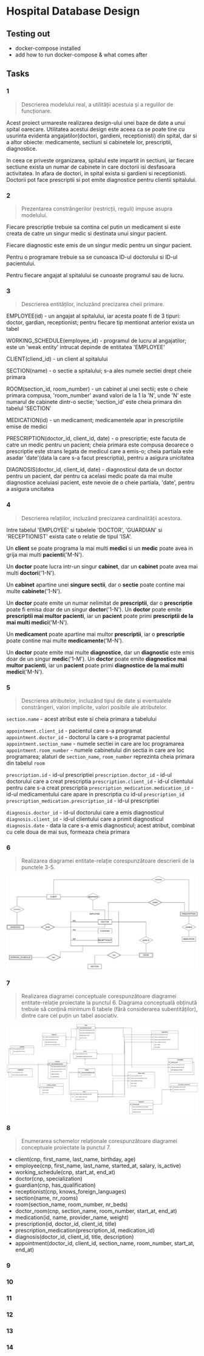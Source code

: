 # Hospital Database Design

## Testing out

* docker-compose installed
* add how to run docker-compose & what comes after

## Tasks

### 1

> Descrierea modelului real, a utilității acestuia și a regulilor de funcționare.

Acest proiect urmareste realizarea design-ului unei baze de date a unui spital oarecare. Utilitatea acestui design este aceea ca se poate tine cu usurinta evidenta angajatilor(doctori, gardieni, receptionisti) din spital, dar si a altor obiecte: medicamente, sectiuni si cabinetele lor, prescriptii, diagnostice.

In ceea ce priveste organizarea, spitalul este impartit in sectiuni, iar fiecare sectiune exista un numar de cabinete in care doctorii isi desfasoara activitatea. In afara de doctori, in spital exista si gardieni si receptionisti. Doctorii pot face prescriptii si pot emite diagnostice pentru clientii spitalului.

### 2

> Prezentarea constrângerilor (restricții, reguli) impuse asupra modelului.

Fiecare prescriptie trebuie sa contina cel putin un medicament si este creata de catre un singur medic si destinata unui singur pacient.

Fiecare diagnostic este emis de un singur medic pentru un singur pacient.

Pentru o programare trebuie sa se cunoasca ID-ul doctorului si ID-ul pacientului.

Pentru fiecare angajat al spitalului se cunoaste programul sau de lucru.

### 3

> Descrierea entităților, incluzând precizarea cheii primare.

EMPLOYEE(id) - un angajat al spitalului, iar acesta poate fi de 3 tipuri: doctor, gardian, receptionist; pentru fiecare tip mentionat anterior exista un tabel

WORKING_SCHEDULE(employee_id) - programul de lucru al angajatilor; este un 'weak entity' intrucat depinde de entitatea 'EMPLOYEE'

CLIENT(cliend_id) - un client al spitalului

SECTION(name) - o sectie a spitalului; s-a ales numele sectiei drept cheie primara

ROOM(section_id, room_number) - un cabinet al unei sectii; este o cheie primara compusa, 'room_number' avand valori de la 1 la 'N', unde 'N' este numarul de cabinete dintr-o sectie; 'section_id' este cheia primara din tabelul 'SECTION'

MEDICATION(id) - un medicament; medicamentele apar in prescriptiile emise de medici

PRESCRIPTION(doctor_id, client_id, date) - o prescriptie; este facuta de catre un medic pentru un pacient; cheia primara este compusa deoarece o prescriptie este strans legata de medicul care a emis-o; cheia partiala este asadar 'date'(data la care s-a facut prescriptia), pentru a asigura unicitatea

DIAGNOSIS(doctor_id, client_id, date) - diagnosticul data de un doctor pentru un pacient, dar pentru ca acelasi medic poate da mai multe diagnostice aceluiasi pacient, este nevoie de o cheie partiala, 'date', pentru a asigura uncitatea

### 4

> Descrierea relațiilor, incluzând precizarea cardinalității acestora.

Intre tabelul 'EMPLOYEE' si tabelele 'DOCTOR', 'GUARDIAN' si 'RECEPTIONIST' exista cate o relatie de tipul 'ISA'.

Un **client** se poate programa la mai multi **medici** si un **medic** poate avea in grija mai multi **pacienti**('M-N').

Un **doctor** poate lucra intr-un singur **cabinet**, dar un **cabinet** poate avea mai multi **doctori**('1-N').

Un **cabinet** apartine unei **singure sectii**, dar o **sectie** poate contine mai multe **cabinete**('1-N').

Un **doctor** poate emite un numar nelimitat de **prescriptii**, dar o **prescriptie** poate fi emisa doar de un singur **doctor**('1-N').
Un **doctor** poate emite **prescriptii mai multor pacienti**, iar un **pacient** poate primi **prescriptii de la mai multi medici**('M-N').

Un **medicament** poate apartine mai multor **prescriptii**, iar o **prescriptie** poate contine mai multe **medicamente**('M-N').

Un **doctor** poate emite mai multe **diagnostice**, dar un **diagnostic** este emis doar de un singur **medic**('1-M').
Un **doctor** poate emite **diagnostice mai multor pacienti**, iar un **pacient** poate primi **diagnostice de la mai multi medici**('M-N').

### 5

> Descrierea atributelor, incluzând tipul de date și eventualele constrângeri, valori implicite, valori posibile ale atributelor.

`section.name` - acest atribut este si cheia primara a tabelului

`appointment.client_id` - pacientul care s-a programat
`appointment.doctor_id` - doctorul la care s-a programat pacientul
`appointment.section_name` - numele sectiei in care are loc programarea
`appointment.room_number` - numele cabinetului din sectia in care are loc programarea; alaturi de `section_name`, `room_number` reprezinta cheia primara din tabelul `room`

`prescription.id` - id-ul prescriptiei
`prescription.doctor_id` - id-ul doctorului care a creat prescriptia
`prescription.client_id` - id-ul clientului pentru care s-a creat prescriptia
`prescription_medication.medication_id` - id-ul medicamentului care apare in prescriptia cu id-ul `prescription_id`
`prescription_medication.prescription_id` - id-ul prescriptiei

`diagnosis.doctor_id` - id-ul doctorului care a emis diagnosticul
`diagnosis.client_id` - id-ul clientului care a primit diagnosticul
`diagnosis.date` - data la care s-a emis diagnosticul; acest atribut, combinat cu cele doua de mai sus, formeaza cheia primara

### 6

> Realizarea diagramei entitate-relație corespunzătoare descrierii de la punctele 3-5.

<div style="text-align: center;">
  <img src="./img/erd.jpg">
</div>

### 7

> Realizarea diagramei conceptuale corespunzătoare diagramei entitate-relație proiectate la punctul 6. Diagrama conceptuală obținută trebuie să conțină minimum 6 tabele (fără considerarea subentităților), dintre care cel puțin un tabel asociativ.

<div style="text-align: center;">
  <img src="./img/second.jpg">
</div>

### 8

> Enumerarea schemelor relaționale corespunzătoare diagramei conceptuale proiectate la punctul 7.

* client(cnp, first_name, last_name, birthday, age)
* employee(cnp, first_name, last_name, started_at, salary, is_active)
* working_schedule(cnp, start_at, end_at)
* doctor(cnp, specialization)
* guardian(cnp, has_qualification)
* receptionist(cnp, knows_foreign_languages)
* section(name, nr_rooms)
* room(section_name, room_number, nr_beds)
* doctor_room(cnp, section_name, room_number, start_at, end_at)
* medication(id, name, provider_name, weight)
* prescription(id, doctor_id, client_id, title)
* prescription_medication(prescription_id, medication_id)
* diagnosis(doctor_id, client_id, title, description)
* appointment(doctor_id, client_id, section_name, room_number, start_at, end_at)

### 9
### 10
### 11
### 12
### 13
### 14